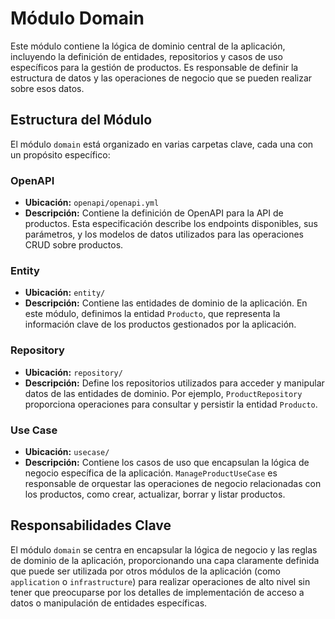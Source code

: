 # Módulo Domain

Este módulo contiene la lógica de dominio central de la aplicación, incluyendo la definición de entidades, repositorios
y casos de uso específicos para la gestión de productos. Es responsable de definir la estructura de datos y las
operaciones de negocio que se pueden realizar sobre esos datos.

## Estructura del Módulo

El módulo `domain` está organizado en varias carpetas clave, cada una con un propósito específico:

### OpenAPI

- **Ubicación:** `openapi/openapi.yml`
- **Descripción:** Contiene la definición de OpenAPI para la API de productos. Esta especificación describe los
  endpoints disponibles, sus parámetros, y los modelos de datos utilizados para las operaciones CRUD sobre productos.

### Entity

- **Ubicación:** `entity/`
- **Descripción:** Contiene las entidades de dominio de la aplicación. En este módulo, definimos la entidad `Producto`,
  que representa la información clave de los productos gestionados por la aplicación.

### Repository

- **Ubicación:** `repository/`
- **Descripción:** Define los repositorios utilizados para acceder y manipular datos de las entidades de dominio. Por
  ejemplo, `ProductRepository` proporciona operaciones para consultar y persistir la entidad `Producto`.

### Use Case

- **Ubicación:** `usecase/`
- **Descripción:** Contiene los casos de uso que encapsulan la lógica de negocio específica de la
  aplicación. `ManageProductUseCase` es responsable de orquestar las operaciones de negocio relacionadas con los
  productos, como crear, actualizar, borrar y listar productos.

## Responsabilidades Clave

El módulo `domain` se centra en encapsular la lógica de negocio y las reglas de dominio de la aplicación, proporcionando
una capa claramente definida que puede ser utilizada por otros módulos de la aplicación (como `application`
o `infrastructure`) para realizar operaciones de alto nivel sin tener que preocuparse por los detalles de implementación
de acceso a datos o manipulación de entidades específicas.
